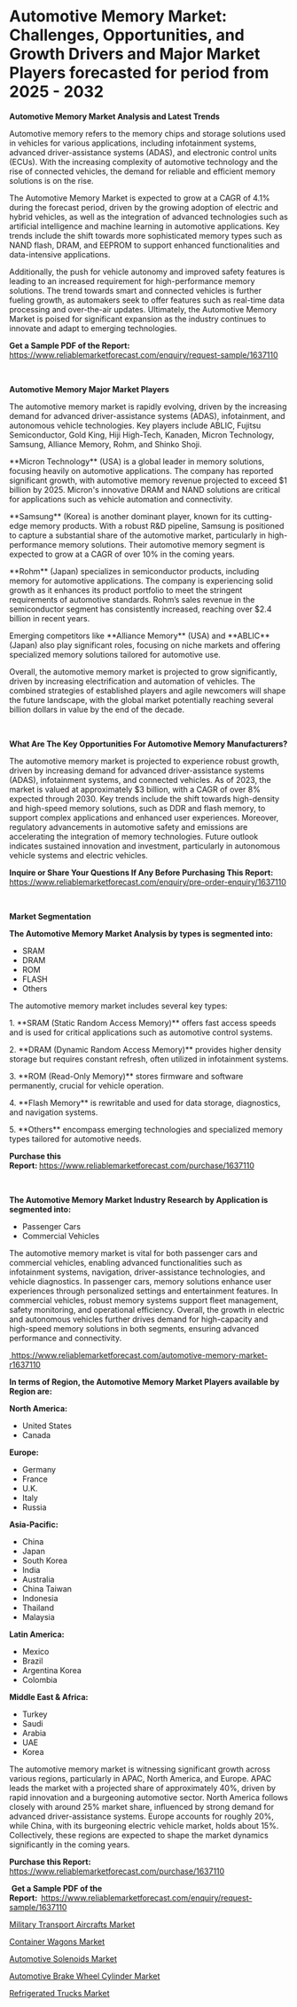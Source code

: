 <p><h1>Automotive Memory Market: Challenges, Opportunities, and Growth Drivers and Major Market Players forecasted for period from 2025 - 2032</h1></p><p><strong>Automotive Memory Market Analysis and Latest Trends</strong></p>
<p><p>Automotive memory refers to the memory chips and storage solutions used in vehicles for various applications, including infotainment systems, advanced driver-assistance systems (ADAS), and electronic control units (ECUs). With the increasing complexity of automotive technology and the rise of connected vehicles, the demand for reliable and efficient memory solutions is on the rise. </p><p>The Automotive Memory Market is expected to grow at a CAGR of 4.1% during the forecast period, driven by the growing adoption of electric and hybrid vehicles, as well as the integration of advanced technologies such as artificial intelligence and machine learning in automotive applications. Key trends include the shift towards more sophisticated memory types such as NAND flash, DRAM, and EEPROM to support enhanced functionalities and data-intensive applications. </p><p>Additionally, the push for vehicle autonomy and improved safety features is leading to an increased requirement for high-performance memory solutions. The trend towards smart and connected vehicles is further fueling growth, as automakers seek to offer features such as real-time data processing and over-the-air updates. Ultimately, the Automotive Memory Market is poised for significant expansion as the industry continues to innovate and adapt to emerging technologies.</p></p>
<p><strong>Get a Sample PDF of the Report:&nbsp;</strong> <a href="https://www.reliablemarketforecast.com/enquiry/request-sample/1637110?utm_campaign=2011&utm_medium=2&utm_source=Github&utm_content=ia&utm_term=30032025&utm_id=automotive-memory">https://www.reliablemarketforecast.com/enquiry/request-sample/1637110</a></p>
<p>&nbsp;</p>
<p><strong>Automotive Memory Major Market Players</strong></p>
<p><p>The automotive memory market is rapidly evolving, driven by the increasing demand for advanced driver-assistance systems (ADAS), infotainment, and autonomous vehicle technologies. Key players include ABLIC, Fujitsu Semiconductor, Gold King, Hiji High-Tech, Kanaden, Micron Technology, Samsung, Alliance Memory, Rohm, and Shinko Shoji.</p><p>**Micron Technology** (USA) is a global leader in memory solutions, focusing heavily on automotive applications. The company has reported significant growth, with automotive memory revenue projected to exceed $1 billion by 2025. Micron's innovative DRAM and NAND solutions are critical for applications such as vehicle automation and connectivity.</p><p>**Samsung** (Korea) is another dominant player, known for its cutting-edge memory products. With a robust R&D pipeline, Samsung is positioned to capture a substantial share of the automotive market, particularly in high-performance memory solutions. Their automotive memory segment is expected to grow at a CAGR of over 10% in the coming years.</p><p>**Rohm** (Japan) specializes in semiconductor products, including memory for automotive applications. The company is experiencing solid growth as it enhances its product portfolio to meet the stringent requirements of automotive standards. Rohm’s sales revenue in the semiconductor segment has consistently increased, reaching over $2.4 billion in recent years.</p><p>Emerging competitors like **Alliance Memory** (USA) and **ABLIC** (Japan) also play significant roles, focusing on niche markets and offering specialized memory solutions tailored for automotive use.</p><p>Overall, the automotive memory market is projected to grow significantly, driven by increasing electrification and automation of vehicles. The combined strategies of established players and agile newcomers will shape the future landscape, with the global market potentially reaching several billion dollars in value by the end of the decade.</p></p>
<p>&nbsp;</p>
<p><strong>What Are The Key Opportunities For Automotive Memory Manufacturers?</strong></p>
<p><p>The automotive memory market is projected to experience robust growth, driven by increasing demand for advanced driver-assistance systems (ADAS), infotainment systems, and connected vehicles. As of 2023, the market is valued at approximately $3 billion, with a CAGR of over 8% expected through 2030. Key trends include the shift towards high-density and high-speed memory solutions, such as DDR and flash memory, to support complex applications and enhanced user experiences. Moreover, regulatory advancements in automotive safety and emissions are accelerating the integration of memory technologies. Future outlook indicates sustained innovation and investment, particularly in autonomous vehicle systems and electric vehicles.</p></p>
<p><strong>Inquire or Share Your Questions If Any Before Purchasing This Report:</strong> <a href="https://www.reliablemarketforecast.com/enquiry/pre-order-enquiry/1637110?utm_campaign=2011&utm_medium=2&utm_source=Github&utm_content=ia&utm_term=30032025&utm_id=automotive-memory">https://www.reliablemarketforecast.com/enquiry/pre-order-enquiry/1637110</a></p>
<p>&nbsp;</p>
<p><strong>Market Segmentation</strong></p>
<p><strong>The Automotive Memory Market Analysis by types is segmented into:</strong></p>
<p><ul><li>SRAM</li><li>DRAM</li><li>ROM</li><li>FLASH</li><li>Others</li></ul></p>
<p><p>The automotive memory market includes several key types: </p><p>1. **SRAM (Static Random Access Memory)** offers fast access speeds and is used for critical applications such as automotive control systems.</p><p>   </p><p>2. **DRAM (Dynamic Random Access Memory)** provides higher density storage but requires constant refresh, often utilized in infotainment systems.</p><p>3. **ROM (Read-Only Memory)** stores firmware and software permanently, crucial for vehicle operation.</p><p>4. **Flash Memory** is rewritable and used for data storage, diagnostics, and navigation systems.</p><p>5. **Others** encompass emerging technologies and specialized memory types tailored for automotive needs.</p></p>
<p><strong>Purchase this Report:&nbsp;</strong><a href="https://www.reliablemarketforecast.com/purchase/1637110?utm_campaign=2011&utm_medium=2&utm_source=Github&utm_content=ia&utm_term=30032025&utm_id=automotive-memory">https://www.reliablemarketforecast.com/purchase/1637110</a></p>
<p>&nbsp;</p>
<p><strong>The Automotive Memory Market Industry Research by Application is segmented into:</strong></p>
<p><ul><li>Passenger Cars</li><li>Commercial Vehicles</li></ul></p>
<p><p>The automotive memory market is vital for both passenger cars and commercial vehicles, enabling advanced functionalities such as infotainment systems, navigation, driver-assistance technologies, and vehicle diagnostics. In passenger cars, memory solutions enhance user experiences through personalized settings and entertainment features. In commercial vehicles, robust memory systems support fleet management, safety monitoring, and operational efficiency. Overall, the growth in electric and autonomous vehicles further drives demand for high-capacity and high-speed memory solutions in both segments, ensuring advanced performance and connectivity.</p></p>
<p><a href="https://www.reliablemarketforecast.com/automotive-memory-market-r1637110?utm_campaign=2011&utm_medium=2&utm_source=Github&utm_content=ia&utm_term=30032025&utm_id=automotive-memory">&nbsp;https://www.reliablemarketforecast.com/automotive-memory-market-r1637110</a></p>
<p><strong>In terms of Region, the Automotive Memory Market Players available by Region are:</strong></p>
<p>
    <p> <strong> North America: </strong>
        <ul>
            <li>United States</li>
            <li>Canada</li>
        </ul>
        </p> 
    <p> <strong> Europe: </strong>
        <ul>
            <li>Germany</li>
            <li>France</li>
            <li>U.K.</li>
            <li>Italy</li>
            <li>Russia</li>
        </ul>
        </p> 
    <p> <strong> Asia-Pacific: </strong>
        <ul>
            <li>China</li>
            <li>Japan</li>
            <li>South Korea</li>
            <li>India</li>
            <li>Australia</li>
            <li>China Taiwan</li>
            <li>Indonesia</li>
            <li>Thailand</li>
            <li>Malaysia</li>
        </ul>
        </p> 
    <p> <strong> Latin America: </strong>
        <ul>
            <li>Mexico</li>
            <li>Brazil</li>
            <li>Argentina Korea</li>
            <li>Colombia</li>
        </ul>
        </p> 
    <p> <strong> Middle East & Africa: </strong>
        <ul>
            <li>Turkey</li>
            <li>Saudi</li>
            <li>Arabia</li>
            <li>UAE</li>
            <li>Korea</li>
        </ul>
    </p>
    </p>
<p><p>The automotive memory market is witnessing significant growth across various regions, particularly in APAC, North America, and Europe. APAC leads the market with a projected share of approximately 40%, driven by rapid innovation and a burgeoning automotive sector. North America follows closely with around 25% market share, influenced by strong demand for advanced driver-assistance systems. Europe accounts for roughly 20%, while China, with its burgeoning electric vehicle market, holds about 15%. Collectively, these regions are expected to shape the market dynamics significantly in the coming years.</p></p>
<p><strong>Purchase this Report: </strong><a href="https://www.reliablemarketforecast.com/purchase/1637110?utm_campaign=2011&utm_medium=2&utm_source=Github&utm_content=ia&utm_term=30032025&utm_id=automotive-memory">https://www.reliablemarketforecast.com/purchase/1637110</a></p>
<p>&nbsp;<strong>Get a Sample PDF of the Report:&nbsp;&nbsp;</strong><a href="https://www.reliablemarketforecast.com/enquiry/request-sample/1637110?utm_campaign=2011&utm_medium=2&utm_source=Github&utm_content=ia&utm_term=30032025&utm_id=automotive-memory">https://www.reliablemarketforecast.com/enquiry/request-sample/1637110</a></p>
<p><strong></strong></p>
<p><p><a href="https://github.com/moroesarta/Market-Research-Report-List-1/blob/main/military-transport-aircrafts-market.md?utm_campaign=2011&utm_medium=2&utm_source=Github&utm_content=ia&utm_term=30032025&utm_id=automotive-memory">Military Transport Aircrafts Market</a></p><p><a href="https://github.com/sadaandilou/Market-Research-Report-List-1/blob/main/container-wagons-market.md?utm_campaign=2011&utm_medium=2&utm_source=Github&utm_content=ia&utm_term=30032025&utm_id=automotive-memory">Container Wagons Market</a></p><p><a href="https://github.com/kaganalcinwv/Market-Research-Report-List-1/blob/main/automotive-solenoids-market.md?utm_campaign=2011&utm_medium=2&utm_source=Github&utm_content=ia&utm_term=30032025&utm_id=automotive-memory">Automotive Solenoids Market</a></p><p><a href="https://github.com/seherlouize/Market-Research-Report-List-1/blob/main/automotive-brake-wheel-cylinder-market.md?utm_campaign=2011&utm_medium=2&utm_source=Github&utm_content=ia&utm_term=30032025&utm_id=automotive-memory">Automotive Brake Wheel Cylinder Market</a></p><p><a href="https://github.com/szaszgrychkq/Market-Research-Report-List-1/blob/main/refrigerated-trucks-market.md?utm_campaign=2011&utm_medium=2&utm_source=Github&utm_content=ia&utm_term=30032025&utm_id=automotive-memory">Refrigerated Trucks Market</a></p></p>